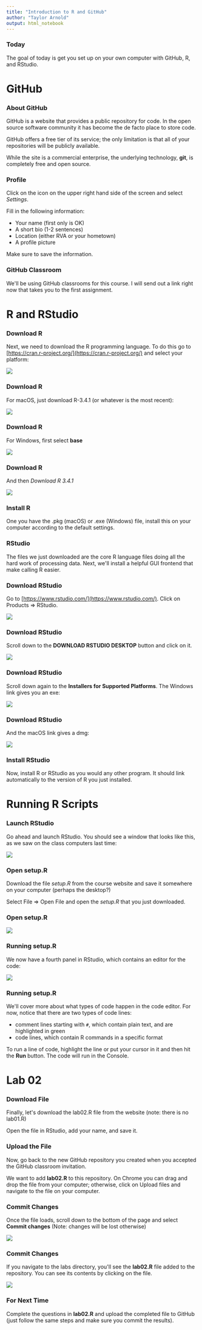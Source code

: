 ```yaml
---
title: "Introduction to R and GitHub"
author: "Taylor Arnold"
output: html_notebook
---
```






### Today

The goal of today is get you set up on your own computer
with GitHub, R, and RStudio.

# GitHub

### About GitHub

GitHub is a website that provides a public repository for
code. In the open source software community it has become the
de facto place to store code.

GitHub offers a free tier of its service; the only limitation
is that all of your repositories will be publicly available.

While the site is a commercial enterprise, the underlying
technology, **git**, is completely free and open source.

### Profile

Click on the icon on the upper right hand side of the screen and
select *Settings*.

Fill in the following information:

- Your name (first only is OK)
- A short bio (1-2 sentences)
- Location (either RVA or your hometown)
- A profile picture

Make sure to save the information.

### GitHub Classroom

We'll be using GitHub classrooms for this course. I will send
out a link right now that takes you to the first assignment.

# R and RStudio

### Download R

Next, we need to download the R programming language. To do
this go to [https://cran.r-project.org/](https://cran.r-project.org/)
and select your platform:

![](../assets/img/cran01.jpeg)

### Download R

For macOS, just download R-3.4.1 (or whatever is the most recent):

![](../assets/img/cran02.jpeg)

### Download R

For Windows, first select **base**

![](../assets/img/cran03.jpeg)

### Download R

And then *Download R 3.4.1*

![](../assets/img/cran04.jpeg)

### Install R

One you have the .pkg (macOS) or .exe (Windows) file,
install this on your computer according to the default
settings.

### RStudio

The files we just downloaded are the core R language files
doing all the hard work of processing data. Next, we'll
install a helpful GUI frontend that make calling R easier.

### Download RStudio

Go to [https://www.rstudio.com/](https://www.rstudio.com/).
Click on Products => RStudio.

![](../assets/img/rstudio01.jpeg)

### Download RStudio

Scroll down to the **DOWNLOAD RSTUDIO DESKTOP** button
and click on it.

![](../assets/img/rstudio02.jpeg)

### Download RStudio

Scroll down again to the **Installers for Supported Platforms**.
The Windows link gives you an exe:

![](../assets/img/rstudio03.jpeg)

### Download RStudio

And the macOS link gives a dmg:

![](../assets/img/rstudio04.jpeg)

### Install RStudio

Now, install R or RStudio as you would any other program. It
should link automatically to the version of R you just
installed.

# Running R Scripts

### Launch RStudio

Go ahead and launch RStudio. You should see a window that looks like
this, as we saw on the class computers last time:

![](../assets/img/r-interface-2016.png)

### Open setup.R

Download the file *setup.R* from the course website and save
it somewhere on your computer (perhaps the desktop?)

Select File => Open File and open the *setup.R* that you just
downloaded.

### Open setup.R

![](../assets/img/rstudio05.jpeg)

### Running setup.R

We now have a fourth panel in RStudio, which contains an editor
for the code:

![](../assets/img/intro-rstudio.png)

### Running setup.R

We'll cover more about what types of code happen in the code editor.
For now, notice that there are two types of code lines:

- comment lines starting with `#`, which contain plain text, and are highlighted in green
- code lines, which contain R commands in a specific format

To run a line of code, highlight the line or put your cursor in it
and then hit the **Run** button. The code will run in the Console.

# Lab 02

### Download File

Finally, let's download the lab02.R file from the website (note:
there is no lab01.R)

Open the file in RStudio, add your name, and save it.

### Upload the File

Now, go back to the new GitHub repository you created when you
accepted the GitHub classroom invitation.

We want to add **lab02.R** to this repository. On Chrome you can
drag and drop the file from your computer; otherwise, click on
Upload files and navigate to the file on your computer.

### Commit Changes

Once the file loads, scroll down to the bottom of the page and
select **Commit changes** (Note: changes will be lost otherwise)

![](../assets/img/github10.jpeg)

### Commit Changes

If you navigate to the labs directory, you'll see the **lab02.R**
file added to the repository. You can see its contents by clicking
on the file.

![](../assets/img/github11.jpeg)

### For Next Time

Complete the questions in **lab02.R** and upload the completed file to
GitHub (just follow the same steps and make sure you commit the
results).


